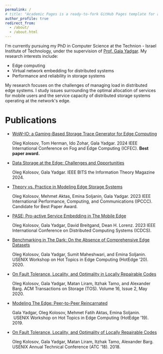 ```yaml
---
permalink: /
# title: "Academic Pages is a ready-to-fork GitHub Pages template for academic personal websites"
author_profile: true
redirect_from: 
  - /about/
  - /about.html
---
```

I'm currently pursuing my PhD in Computer Science at the Technion - Israel Institute of Technology, under the supervision of [Prof. Gala Yadgar](https://gala.cswp.cs.technion.ac.il/).
My research interests include:
* Edge computing
* Virtual network embedding for distributed systems
* Performance and reliability in storage systems

My research focuses on the challenges of managing load in distributed edge systems. I study issues surrounding the optimal allocation of services for mobile users and the service capacity of distributed storage systems operating at the network's edge.

Publications
======
* [WoW-IO: a Gaming-Based Storage Trace Generator for Edge Computing](https://kolosov.cswp.cs.technion.ac.il/wp-content/uploads/sites/156/2024/05/WoW_IO__copy_.pdf)

  Oleg Kolosov, Tom Herman, Ido Zohar, Gala Yadgar. 2024 IEEE International Conference on Fog and Edge Computing (ICFEC).
**Best paper award.**
* [Data Storage at the Edge: Challenges and Opportunities](https://ieeexplore.ieee.org/abstract/document/10423241)

  Oleg Kolosov, Gala Yadgar. IEEE BITS the Information Theory Magazine 2024.
* [Theory vs. Practice in Modeling Edge Storage Systems](https://arxiv.org/pdf/2308.12115.pdf)

  Oleg Kolosov, Mehmet Aktas, Emina Soljanin, Gala Yadgar. 2023 IEEE International Performance, Computing, and Communications (IPCCC).
Candidate for Best Paper Award.
* [PASE: Pro-active Service Embedding in The Mobile Edge](https://kolosov.cswp.cs.technion.ac.il/wp-content/uploads/sites/156/2023/08/PASE_ICDCS_23__arxiv_.pdf)

  Oleg Kolosov, Gala Yadgar, David Breitgand, Dean H. Lorenz. 2023 IEEE International Conference on Distributed Computing Systems (ICDCS).
* [Benchmarking in The Dark: On the Absence of Comprehensive Edge Datasets](https://gala.cswp.cs.technion.ac.il/wp-content/uploads/sites/52/2020/05/hotedge20-final86.pdf)

  Oleg Kolosov, Gala Yadgar, Sumit Maheshwari, and Emina Soljanin.  USENIX Workshop on Hot Topics in Edge Computing (HotEdge ’20). 2020.
* [On Fault Tolerance, Locality, and Optimality in Locally Repairable Codes](https://doi.org/10.1145/3381832)

  Oleg Kolosov, Gala Yadgar, Matan Liram, Itzhak Tamo, and Alexander Barg. ACM Transactions on Storage (TOS). Volume 16, Issue 2, May 2020.
* [Modeling The Edge: Peer-to-Peer Reincarnated](https://www.usenix.org/conference/hotedge19/presentation/yadgar)

  Gala Yadgar, Oleg Kolosov, Mehmet Fatih Aktas, Emina Soljanin.  USENIX Workshop on Hot Topics in Edge Computing (HotEdge ’19). 2019.
* [On Fault Tolerance, Locality, and Optimality of Locally Repairable Codes](https://www.usenix.org/conference/atc18/presentation/kolosov)

  Oleg Kolosov, Gala Yadgar, Matan Liram, Itzhak Tamo, Alexander Barg. USENIX Annual Technical Conference (ATC ’18). 2018.
